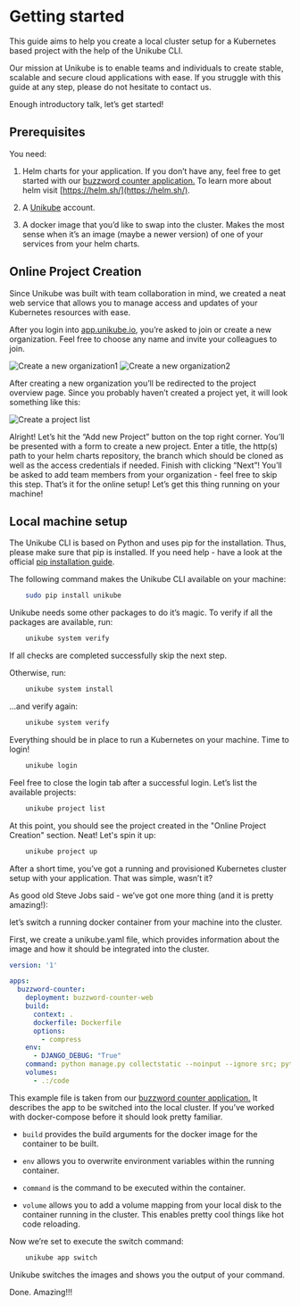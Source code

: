 # Getting started

  

This guide aims to help you create a local cluster setup for a Kubernetes based project with the help of the Unikube CLI.

  

Our mission at Unikube is to enable teams and individuals to create stable, scalable and secure cloud applications with ease. If you struggle with this guide at any step, please do not hesitate to contact us.

  

Enough introductory talk, let’s get started!

## Prerequisites

  

You need:

1.  Helm charts for your application. If you don’t have any, feel free to get started with our [buzzword counter application.](https://github.com/Blueshoe/buzzword-counter) To learn more about helm visit [https://helm.sh/](https://helm.sh/).
    
2.  A [Unikube](https://app.unikube.io) account.
    
3.  A docker image that you’d like to swap into the cluster. Makes the most sense when it’s an image (maybe a newer version) of one of your services from your helm charts.
    

## Online Project Creation

Since Unikube was built with team collaboration in mind, we created a neat web service that allows you to manage access and updates of your Kubernetes resources with ease.

After you login into [app.unikube.io](https://login.unikube.io/auth/realms/unikube/protocol/openid-connect/auth?client_id=frontend&redirect_uri=https%3A%2F%2Fapp.unikube.io%2F&state=3fb1027f-8b5c-4b28-8fe8-791dd998ff74&response_mode=fragment&response_type=code&scope=openid&nonce=3720bb97-7ea1-4587-8028-974f71f5b8d2), you’re asked to join or create a new organization. Feel free to choose any name and invite your colleagues to join.

![Create a new organization1](/docs/img/screenshot_create-new-organization1.png)
![Create a new organization2](/docs/img/screenshot_create-new-organization2.png)


After creating a new organization you’ll be redirected to the project overview page. Since you probably haven’t created a project yet, it will look something like this:

![Create a project list](/docs/img/screenshot__project-list.png)

  

Alright! Let’s hit the “Add new Project” button on the top right corner. You’ll be presented with a form to create a new project. Enter a title, the http(s) path to your helm charts repository, the branch which should be cloned as well as the access credentials if needed. Finish with clicking “Next”! You’ll be asked to add team members from your organization - feel free to skip this step. That’s it for the online setup! Let’s get this thing running on your machine!

  

## Local machine setup

The Unikube CLI is based on Python and uses pip for the installation. Thus, please make sure that pip is installed. If you need help - have a look at the official [pip installation guide](https://pip.pypa.io/en/stable/installation/).

  

The following command makes the Unikube CLI available on your machine:

  
```bash
    sudo pip install unikube
```
  

Unikube needs some other packages to do it’s magic. To verify if all the packages are available, run:

  
```bash
    unikube system verify
```
  

If all checks are completed successfully skip the next step.

  

Otherwise, run:

  
```bash
    unikube system install
```
  

...and verify again:

  
```bash
    unikube system verify
```
  

Everything should be in place to run a Kubernetes on your machine. Time to login!

  
```bash
    unikube login
```
  

Feel free to close the login tab after a successful login. Let’s list the available projects:

  
```bash
    unikube project list
```
  

At this point, you should see the project created in the "Online Project Creation" section. Neat! Let's spin it up:

  
```bash
    unikube project up
```
  

After a short time, you’ve got a running and provisioned Kubernetes cluster setup with your application. That was simple, wasn’t it?

  

As good old Steve Jobs said - we’ve got one more thing (and it is pretty amazing!):

let’s switch a running docker container from your machine into the cluster.

  

First, we create a unikube.yaml file, which provides information about the image and how it should be integrated into the cluster.

  

```yaml
version: '1'

apps:
  buzzword-counter:
    deployment: buzzword-counter-web
    build:
      context: .
      dockerfile: Dockerfile
      options:
        - compress
    env:
      - DJANGO_DEBUG: "True"
    command: python manage.py collectstatic --noinput --ignore src; python manage.py runserver 0.0.0.0:{port}
    volumes:
      - .:/code
```

  

This example file is taken from our [buzzword counter application.](https://github.com/Blueshoe/buzzword-counter) It describes the app to be switched into the local cluster. If you’ve worked with docker-compose before it should look pretty familiar.

-   `build` provides the build arguments for the docker image for the container to be built.
    
-   `env` allows you to overwrite environment variables within the running container.
    
-   `command` is the command to be executed within the container.
    
-   `volume` allows you to add a volume mapping from your local disk to the container running in the cluster. This enables pretty cool things like hot code reloading.
    

  

Now we’re set to execute the switch command:

  
```bash
    unikube app switch
```
  
  

Unikube switches the images and shows you the output of your command.

  

Done. Amazing!!!

